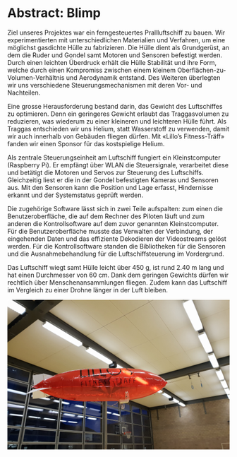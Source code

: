 # Abstract: Blimp
Ziel unseres Projektes war ein ferngesteuertes Prallluftschiff zu bauen.
Wir experimentierten mit unterschiedlichen Materialien und Verfahren, um eine möglichst gasdichte Hülle zu fabrizieren. Die Hülle dient als Grundgerüst, an dem die Ruder und Gondel samt Motoren und Sensoren befestigt werden. Durch einen leichten Überdruck erhält die Hülle Stabilität und ihre Form, welche durch einen Kompromiss zwischen einem kleinem Oberflächen-zu-Volumen-Verhältnis und Aerodynamik entstand. Des Weiteren überlegten wir uns verschiedene Steuerungsmechanismen mit deren Vor- und Nachteilen.

Eine grosse Herausforderung bestand darin, das Gewicht des Luftschiffes zu optimieren. Denn ein geringeres Gewicht erlaubt das Traggasvolumen zu reduzieren, was wiederum zu einer kleineren und leichteren Hülle führt. Als Traggas entschieden wir uns Helium, statt Wasserstoff zu verwenden, damit wir auch innerhalb von Gebäuden fliegen dürfen. Mit «Lillo’s Fitness-Träff» fanden wir einen Sponsor für das kostspielige Helium.

Als zentrale Steuerungseinheit am Luftschiff fungiert ein Kleinstcomputer (Raspberry Pi). Er empfängt über WLAN die Steuersignale, verarbeitet diese und betätigt die Motoren und Servos zur Steuerung des Luftschiffs. Gleichzeitig liest er die in der Gondel befestigten Kameras und Sensoren aus. Mit den Sensoren kann die Position und Lage erfasst, Hindernisse erkannt und der Systemstatus geprüft werden.

Die zugehörige Software lässt sich in zwei Teile aufspalten: zum einen die Benutzeroberfläche, die auf dem Rechner des Piloten läuft und zum anderen die Kontrollsoftware auf dem zuvor genannten Kleinstcomputer. Für die Benutzeroberfläche musste das Verwalten der Verbindung, der eingehenden Daten und das effiziente Dekodieren der Videostreams gelöst werden. Für die Kontrollsoftware standen die Bibliotheken für die Sensoren und die Ausnahmebehandlung für die  Luftschiffsteuerung im Vordergrund.

Das Luftschiff wiegt samt Hülle leicht über 450 g, ist rund 2.40 m lang und hat einen Durchmesser von 60 cm. Dank dem geringen Gewichts dürfen wir rechtlich über Menschenansammlungen fliegen. Zudem kann das Luftschiff im Vergleich zu einer Drohne länger in der Luft bleiben.

![Image](image.jpg)
